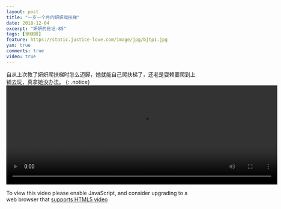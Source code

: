 ```yaml
---
layout: post
title: "一岁一个月的妍妍爬扶梯"
date: 2018-12-04
excerpt: "妍妍的日记-85"
tags: [徐晓妍]
feature: https://static.justice-love.com/image/jpg/bjtp1.jpg
yan: true
comments: true
video: true
---
```

自从上次教了妍妍爬扶梯时怎么迈脚，她就能自己爬扶梯了，还老是耍赖要爬到上铺去玩，真拿她没办法。
{: .notice}
<video id="my-video" class="video-js vjs-16-9 clipboard" controls preload="auto" width="722" height="264" data-setup="{}">
    <source src="{{ site.staticUrl }}/yanyan/video/pachuangyasuo.mp4" type='video/mp4'>
    <p class="vjs-no-js">
      To view this video please enable JavaScript, and consider upgrading to a web browser that
      <a href="http://videojs.com/html5-video-support/" target="_blank">supports HTML5 video</a>
    </p>
</video>
